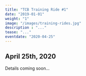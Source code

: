 ```yaml
---
title: "TCB Training Ride #1"
date: "2019-01-01"
weight: "1"
image: "/images/training-rides.jpg"
description : "..."
tease: "..." 
eventdate: "2020-04-25"
---
```


## April 25th, 2020

Details coming soon...